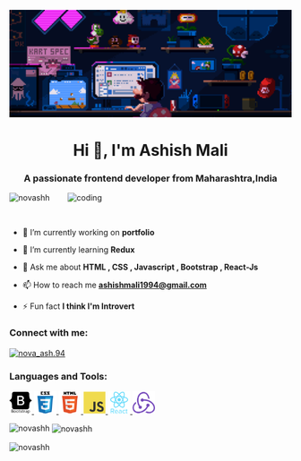 [![MasterHead](https://raw.githubusercontent.com/mosh3eb/Portfolio_Page/main/images/bg.gif)](https://Novashh.io)
<h1 align="center">Hi 👋, I'm Ashish Mali</h1>
<h3 align="center">A passionate frontend developer from Maharashtra,India</h3>

<img align="right" alt="coding" width="400" src="https://miro.medium.com/max/1360/0*7Q3yvSIv_t0ioJ-Z.gif"/>

<p align="left"> <img src="https://komarev.com/ghpvc/?username=novashh&label=Profile%20views&color=0e75b6&style=flat" alt="novashh" /> </p>

<p align="left"> <a href="https://twitter.com/" target="blank"><img src="https://img.shields.io/twitter/follow/?logo=twitter&style=for-the-badge" alt="" /></a> </p>

- 🔭 I’m currently working on **portfolio**

- 🌱 I’m currently learning **Redux**

- 💬 Ask me about **HTML , CSS , Javascript , Bootstrap , React-Js**
 
- 📫 How to reach me **ashishmali1994@gmail.com**

- ⚡ Fun fact **I think I'm Introvert**

<h3 align="left">Connect with me:</h3>
<p align="left">
<a href="https://instagram.com/nova_ash.94" target="blank"><img align="center" src="https://raw.githubusercontent.com/rahuldkjain/github-profile-readme-generator/master/src/images/icons/Social/instagram.svg" alt="nova_ash.94" height="30" width="40" /></a>
</p>

<h3 align="left">Languages and Tools:</h3>
<p align="left"> <a href="https://getbootstrap.com" target="_blank" rel="noreferrer"> <img src="https://raw.githubusercontent.com/devicons/devicon/master/icons/bootstrap/bootstrap-plain-wordmark.svg" alt="bootstrap" width="40" height="40"/> </a> <a href="https://www.w3schools.com/css/" target="_blank" rel="noreferrer"> <img src="https://raw.githubusercontent.com/devicons/devicon/master/icons/css3/css3-original-wordmark.svg" alt="css3" width="40" height="40"/> </a> <a href="https://www.w3.org/html/" target="_blank" rel="noreferrer"> <img src="https://raw.githubusercontent.com/devicons/devicon/master/icons/html5/html5-original-wordmark.svg" alt="html5" width="40" height="40"/> </a> <a href="https://developer.mozilla.org/en-US/docs/Web/JavaScript" target="_blank" rel="noreferrer"> <img src="https://raw.githubusercontent.com/devicons/devicon/master/icons/javascript/javascript-original.svg" alt="javascript" width="40" height="40"/> </a> <a href="https://reactjs.org/" target="_blank" rel="noreferrer"> <img src="https://raw.githubusercontent.com/devicons/devicon/master/icons/react/react-original-wordmark.svg" alt="react" width="40" height="40"/> </a> <a href="https://redux.js.org" target="_blank" rel="noreferrer"> <img src="https://raw.githubusercontent.com/devicons/devicon/master/icons/redux/redux-original.svg" alt="redux" width="40" height="40"/> </a> </p>

<p><img align="left" src="https://github-readme-stats.vercel.app/api/top-langs?username=novashh&show_icons=true&locale=en&layout=compact" alt="novashh" /></p>

<p>&nbsp;<img align="center" src="https://github-readme-stats.vercel.app/api?username=novashh&show_icons=true&locale=en" alt="novashh" /></p>

<p><img align="center" src="https://github-readme-streak-stats.herokuapp.com/?user=novashh&" alt="novashh" /></p>
